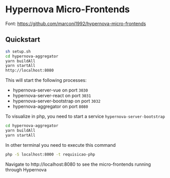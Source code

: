# Hypernova Micro-Frontends
Font: https://github.com/marconi1992/hypernova-micro-frontends

## Quickstart

```sh
sh setup.sh
cd hypernova-aggregator
yarn buildAll
yarn startAll
http://localhost:8080
```

This will start the following processes:
- hypernova-server-vue on port `3030`
- hypernova-server-react on port `3031`
- hypernova-server-bootstrap on port `3032`
- hypernova-aggregator on port `8080`

To visualize in php, you need to start a service `hypernova-server-bootstrap`
```sh
cd hypernova-aggregator
yarn buildAll
yarn startAll
```

In other terminal you need to execute this command
```sh
php -S localhost:8000 -t requisicao-php
```

Navigate to http://localhost:8080 to see the micro-frontends running through Hypernova
